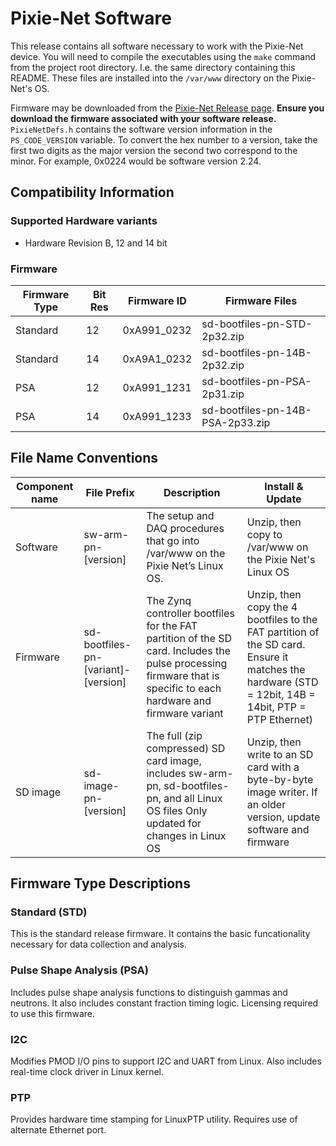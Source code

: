 # Pixie-Net Software

This release contains all software necessary to work with the Pixie-Net device. You 
will need to compile the executables using the `make` command from the project root 
directory. I.e. the same directory containing this README. These files are installed 
into the `/var/www` directory on the Pixie-Net's OS.

Firmware may be downloaded from the 
[Pixie-Net Release page](https://github.com/xiallc/Pixie-Net_Releases/releases). 
**Ensure you download the firmware associated with your software release.** 
`PixieNetDefs.h` contains the software version information in the `PS_CODE_VERSION` 
variable. To convert the hex number to a version, take the first two digits as the 
major version the second two correspond to the minor. For example, 0x0224 would be 
software version 2.24.

## Compatibility Information

### Supported Hardware variants
* Hardware Revision B, 12 and 14 bit

### Firmware

| Firmware Type | Bit Res | Firmware ID | Firmware Files |
| --------------| ------- | ------------| -------------- |
| Standard | 12 | 0xA991_0232 | sd-bootfiles-pn-STD-2p32.zip | 
| Standard | 14 | 0xA9A1_0232 | sd-bootfiles-pn-14B-2p32.zip | 
| PSA | 12 | 0xA991_1231 | sd-bootfiles-pn-PSA-2p31.zip | 
| PSA | 14 | 0xA991_1233 | sd-bootfiles-pn-14B-PSA-2p33.zip | 


## File Name Conventions

| Component name | File Prefix | Description	| Install & Update |
| -------------- | ----------- | ------------ | ----------------- |
| Software | sw-arm-pn-[version] | The setup and DAQ procedures that go into /var/www on the Pixie Net’s Linux OS. |	Unzip, then copy to /var/www on the Pixie Net's Linux OS |
| Firmware | sd-bootfiles-pn-[variant]-[version]	| The Zynq controller bootfiles for the FAT partition of the SD card. Includes the pulse processing firmware that is specific to each hardware and firmware variant |	Unzip, then copy the 4 bootfiles to the FAT partition of the SD card. Ensure it matches the hardware (STD = 12bit, 14B = 14bit, PTP = PTP Ethernet) |
| SD image | sd-image-pn-[version] | The full (zip compressed) SD card image, includes sw-arm-pn, sd-bootfiles-pn, and all Linux OS files Only updated for changes in Linux OS |	Unzip, then write to an SD card with a byte-by-byte image writer. If an older version, update software and firmware |

## Firmware Type Descriptions

### Standard (STD)

This is the standard release firmware. It contains the basic funcationality necessary 
for data collection and analysis.

### Pulse Shape Analysis (PSA)

Includes pulse shape analysis functions to distinguish gammas and neutrons. It 
also includes constant fraction timing logic. Licensing required to use this firmware.

### I2C

Modifies PMOD I/O pins to support I2C and UART from Linux. Also includes real-time 
clock driver in Linux kernel.

### PTP

Provides hardware time stamping for LinuxPTP utility. Requires use of alternate 
Ethernet port.